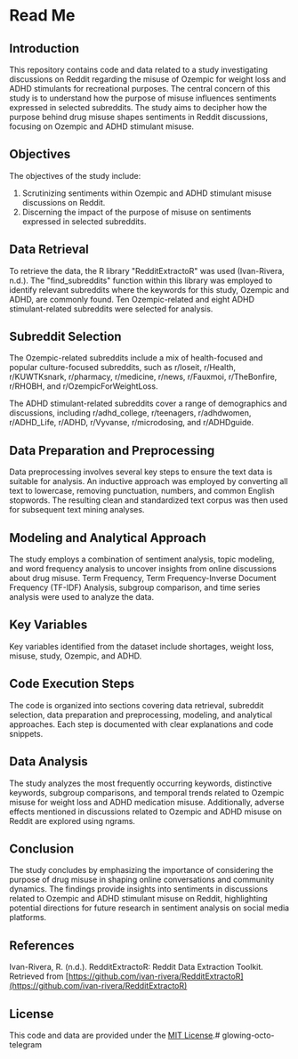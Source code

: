 # Read Me

## Introduction

This repository contains code and data related to a study investigating discussions on Reddit regarding the misuse of Ozempic for weight loss and ADHD stimulants for recreational purposes. The central concern of this study is to understand how the purpose of misuse influences sentiments expressed in selected subreddits. The study aims to decipher how the purpose behind drug misuse shapes sentiments in Reddit discussions, focusing on Ozempic and ADHD stimulant misuse.

## Objectives

The objectives of the study include:

1. Scrutinizing sentiments within Ozempic and ADHD stimulant misuse discussions on Reddit.
2. Discerning the impact of the purpose of misuse on sentiments expressed in selected subreddits.

## Data Retrieval

To retrieve the data, the R library "RedditExtractoR" was used (Ivan-Rivera, n.d.). The "find_subreddits" function within this library was employed to identify relevant subreddits where the keywords for this study, Ozempic and ADHD, are commonly found. Ten Ozempic-related and eight ADHD stimulant-related subreddits were selected for analysis.

## Subreddit Selection

The Ozempic-related subreddits include a mix of health-focused and popular culture-focused subreddits, such as r/loseit, r/Health, r/KUWTKsnark, r/pharmacy, r/medicine, r/news, r/Fauxmoi, r/TheBonfire, r/RHOBH, and r/OzempicForWeightLoss.

The ADHD stimulant-related subreddits cover a range of demographics and discussions, including r/adhd_college, r/teenagers, r/adhdwomen, r/ADHD_Life, r/ADHD, r/Vyvanse, r/microdosing, and r/ADHDguide.

## Data Preparation and Preprocessing

Data preprocessing involves several key steps to ensure the text data is suitable for analysis. An inductive approach was employed by converting all text to lowercase, removing punctuation, numbers, and common English stopwords. The resulting clean and standardized text corpus was then used for subsequent text mining analyses.

## Modeling and Analytical Approach

The study employs a combination of sentiment analysis, topic modeling, and word frequency analysis to uncover insights from online discussions about drug misuse. Term Frequency, Term Frequency-Inverse Document Frequency (TF-IDF) Analysis, subgroup comparison, and time series analysis were used to analyze the data.

## Key Variables

Key variables identified from the dataset include shortages, weight loss, misuse, study, Ozempic, and ADHD.

## Code Execution Steps

The code is organized into sections covering data retrieval, subreddit selection, data preparation and preprocessing, modeling, and analytical approaches. Each step is documented with clear explanations and code snippets.

## Data Analysis

The study analyzes the most frequently occurring keywords, distinctive keywords, subgroup comparisons, and temporal trends related to Ozempic misuse for weight loss and ADHD medication misuse. Additionally, adverse effects mentioned in discussions related to Ozempic and ADHD misuse on Reddit are explored using ngrams.

## Conclusion

The study concludes by emphasizing the importance of considering the purpose of drug misuse in shaping online conversations and community dynamics. The findings provide insights into sentiments in discussions related to Ozempic and ADHD stimulant misuse on Reddit, highlighting potential directions for future research in sentiment analysis on social media platforms.

## References

Ivan-Rivera, R. (n.d.). RedditExtractoR: Reddit Data Extraction Toolkit. Retrieved from [https://github.com/ivan-rivera/RedditExtractoR](https://github.com/ivan-rivera/RedditExtractoR)

## License

This code and data are provided under the [MIT License](LICENSE).# glowing-octo-telegram
